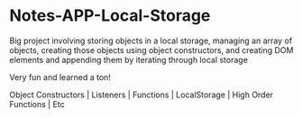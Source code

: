 # Notes-APP-Local-Storage

Big project involving storing objects in a local storage, managing an array of objects, creating those objects using object constructors, and creating DOM elements and appending them by iterating through local storage

Very fun and learned a ton!

Object Constructors |
Listeners |
Functions |
LocalStorage |
High Order Functions |
Etc
